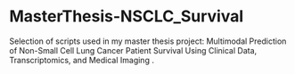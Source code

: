 # MasterThesis-NSCLC_Survival
Selection of scripts used in my master thesis project: Multimodal Prediction of Non-Small Cell Lung Cancer Patient Survival Using Clinical Data, Transcriptomics, and Medical Imaging .

